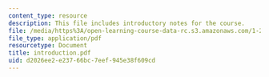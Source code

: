 ```yaml
---
content_type: resource
description: This file includes introductory notes for the course.
file: /media/https%3A/open-learning-course-data-rc.s3.amazonaws.com/1-225j-transportation-flow-systems-fall-2002/d2026ee2e23766bc7eef945e38f609cd_introduction.pdf
file_type: application/pdf
resourcetype: Document
title: introduction.pdf
uid: d2026ee2-e237-66bc-7eef-945e38f609cd
---
```

